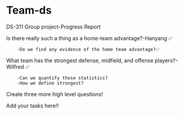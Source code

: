# Team-ds

DS-311 Group project-Progress Report


Is there really such a thing as a home-team advantage?-Hanyang	✅

        -Do we find any evidence of the home team advantage?✅
What team has the strongest defense, midfield, and offense players?-Wilfred	✅

        -Can we quantify those statistics? 
        -How we define strongest?

Create three more high level questions!

Add your tasks here!!
 	

